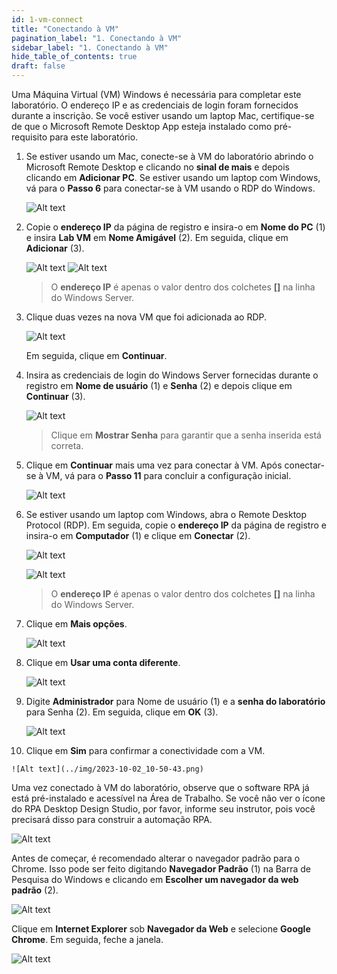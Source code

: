 ```yaml
---
id: 1-vm-connect
title: "Conectando à VM"
pagination_label: "1. Conectando à VM"
sidebar_label: "1. Conectando à VM"
hide_table_of_contents: true
draft: false
---
```


Uma Máquina Virtual (VM) Windows é necessária para completar este laboratório. O endereço IP e as credenciais de login foram fornecidos durante a inscrição. Se você estiver usando um laptop Mac, certifique-se de que o Microsoft Remote Desktop App esteja instalado como pré-requisito para este laboratório.

 1. Se estiver usando um Mac, conecte-se à VM do laboratório abrindo o Microsoft Remote Desktop e clicando no **sinal de mais** e depois clicando em **Adicionar PC**. Se estiver usando um laptop com Windows, vá para o **Passo 6** para conectar-se à VM usando o RDP do Windows.

     ![Alt text](../img/2023-10-02_10-45-22.png)

 2. Copie o **endereço IP** da página de registro e insira-o em **Nome do PC** (1) e insira **Lab VM** em **Nome Amigável** (2). Em seguida, clique em **Adicionar** (3).

       ![Alt text](../img/2023-10-02_10-42-52.png)
       ![Alt text](../img/2023-10-02_10-43-27.png)

    > O **endereço IP** é apenas o valor dentro dos colchetes **[]** na linha do Windows Server.

 3. Clique duas vezes na nova VM que foi adicionada ao RDP.

    ![Alt text](../img/2023-10-02_10-44-16.png)
    
    Em seguida, clique em **Continuar**.

 4. Insira as credenciais de login do Windows Server fornecidas durante o registro em **Nome de usuário** (1) e **Senha** (2) e depois clique em **Continuar** (3).

    ![Alt text](../img/2023-10-02_10-47-21.png)

    > Clique em **Mostrar Senha** para garantir que a senha inserida está correta.
    
 5. Clique em **Continuar** mais uma vez para conectar à VM. Após conectar-se à VM, vá para o **Passo 11** para concluir a configuração inicial.

    ![Alt text](../img/2023-10-02_10-47-51.png)

 6. Se estiver usando um laptop com Windows, abra o Remote Desktop Protocol (RDP). Em seguida, copie o **endereço IP** da página de registro e insira-o em **Computador** (1) e clique em **Conectar** (2).

    ![Alt text](../img/2023-10-02_10-48-30.png)

    ![Alt text](../img/2023-10-02_10-49-01.png)
    > O **endereço IP** é apenas o valor dentro dos colchetes **[]** na linha do Windows Server.

 7. Clique em **Mais opções**.

    ![Alt text](../img/2023-10-02_10-49-23.png)

 8. Clique em **Usar uma conta diferente**.

    ![Alt text](../img/2023-10-02_10-49-51.png)

 9. Digite **Administrador** para Nome de usuário (1) e a **senha do laboratório** para Senha (2). Em seguida, clique em **OK** (3).

    ![Alt text](../img/2023-10-02_10-50-20.png)

 10. Clique em **Sim** para confirmar a conectividade com a VM.

    ![Alt text](../img/2023-10-02_10-50-43.png)

Uma vez conectado à VM do laboratório, observe que o software RPA já está pré-instalado e acessível na Área de Trabalho. Se você não ver o ícone do RPA Desktop Design Studio, por favor, informe seu instrutor, pois você precisará disso para construir a automação RPA.

![Alt text](../img/2023-10-02_10-54-22.png)


Antes de começar, é recomendado alterar o navegador padrão para o Chrome. Isso pode ser feito digitando **Navegador Padrão** (1) na Barra de Pesquisa do Windows e clicando em **Escolher um navegador da web padrão** (2).

![Alt text](../img/2023-10-02_10-57-38.png)

 Clique em **Internet Explorer** sob **Navegador da Web** e selecione **Google Chrome**. Em seguida, feche a janela.

 ![Alt text](../img/chrome.gif)
